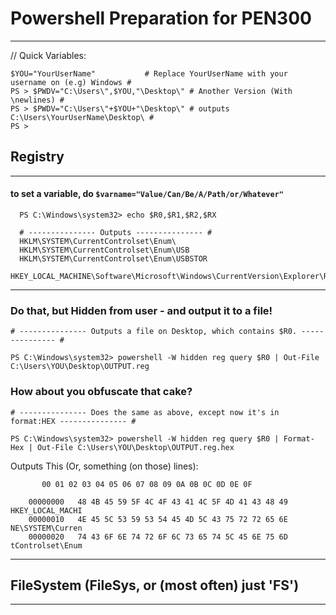 # Powershell Preparation for PEN300
-------------------------


// Quick Variables:



    $YOU="YourUserName"           # Replace YourUserName with your username on (e.g) Windows #    
    PS > $PWDV="C:\Users\",$YOU,"\Desktop\" # Another Version (With \newlines) #
    PS > $PWDV="C:\Users\"+$YOU+"\Desktop\" # outputs C:\Users\YourUserName\Desktop\ #
    PS >






## Registry
-------------------------

#### to set a variable, do `$varname="Value/Can/Be/A/Path/or/Whatever"`

      PS C:\Windows\system32> echo $R0,$R1,$R2,$RX

      # --------------- Outputs --------------- #
      HKLM\SYSTEM\CurrentControlset\Enum\
      HKLM\SYSTEM\CurrentControlset\Enum\USB
      HKLM\SYSTEM\CurrentControlset\Enum\USBSTOR
      HKEY_LOCAL_MACHINE\Software\Microsoft\Windows\CurrentVersion\Explorer\RecentDocs

-------------------------


### Do that, but Hidden from user - and output it to a file!

    # --------------- Outputs a file on Desktop, which contains $R0. --------------- #
    
    PS C:\Windows\system32> powershell -W hidden reg query $R0 | Out-File C:\Users\YOU\Desktop\OUTPUT.reg

### How about you obfuscate that cake?
    # --------------- Does the same as above, except now it's in format:HEX --------------- #
    
    PS C:\Windows\system32> powershell -W hidden reg query $R0 | Format-Hex | Out-File C:\Users\YOU\Desktop\OUTPUT.reg.hex

Outputs This (Or, something (on those) lines):


           00 01 02 03 04 05 06 07 08 09 0A 0B 0C 0D 0E 0F

        00000000   48 4B 45 59 5F 4C 4F 43 41 4C 5F 4D 41 43 48 49  HKEY_LOCAL_MACHI
        00000010   4E 45 5C 53 59 53 54 45 4D 5C 43 75 72 72 65 6E  NE\SYSTEM\Curren
        00000020   74 43 6F 6E 74 72 6F 6C 73 65 74 5C 45 6E 75 6D  tControlset\Enum

 
-------------------------



## FileSystem (FileSys, or (most often) just 'FS')

-------------------------

